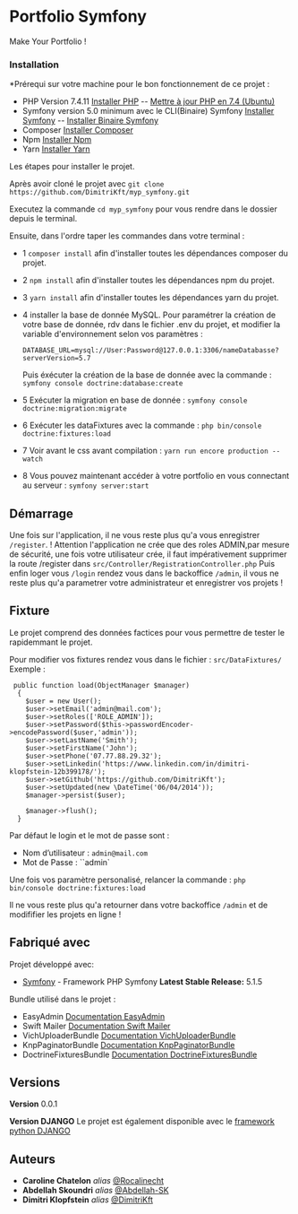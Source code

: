 # Portfolio Symfony

Make Your Portfolio !

### Installation

*Prérequi sur votre machine pour le bon fonctionnement de ce projet : 
- PHP Version 7.4.11 [Installer PHP](https://www.php.net/manual/fr/install.php) --  [Mettre à jour PHP en 7.4 (Ubuntu)](https://www.cloudbooklet.com/upgrade-php-version-to-php-7-4-on-ubuntu/)
- Symfony version 5.0 minimum avec le CLI(Binaire) Symfony [Installer Symfony](https://symfony.com/doc/current/setup.html) --  [Installer Binaire Symfony](https://symfony.com/download) 
- Composer [Installer Composer](https://getcomposer.org/download/) 
- Npm  [Installer Npm](https://www.npmjs.com/get-npm) 
- Yarn  [Installer Yarn](https://classic.yarnpkg.com/en/docs/install/#debian-stable) 

Les étapes pour installer le projet.

Après avoir cloné le projet avec ``git clone https://github.com/DimitriKft/myp_symfony.git``

Executez la commande ``cd myp_symfony`` pour vous rendre dans le dossier depuis le terminal.

Ensuite, dans l'ordre taper les commandes dans votre terminal : 

- 1 ``composer install`` afin d'installer toutes les dépendances composer du projet.

- 2 ``npm install``      afin d'installer toutes les dépendances npm du projet.

- 3 ``yarn install``     afin d'installer toutes les dépendances yarn du projet.

- 4 installer la base de donnée MySQL. 
   Pour paramétrer la création de votre base de donnée, rdv dans le fichier .env du projet, et modifier la variable d'environnement selon vos paramètres : 

  ``DATABASE_URL=mysql://User:Password@127.0.0.1:3306/nameDatabasse?serverVersion=5.7``
  
   Puis éxécuter la création de la base de donnée avec la commande : ``symfony console doctrine:database:create``


- 5 Exécuter la migration en base de donnée :                                        ``symfony console doctrine:migration:migrate``

- 6 Exécuter les dataFixtures avec la commande :                                     ``php bin/console doctrine:fixtures:load``

- 7 Voir avant le css avant compilation :                                            ``yarn run encore production --watch``

- 8 Vous pouvez maintenant accéder à votre portfolio en vous connectant au serveur : ``symfony server:start``



## Démarrage

Une fois sur l'application, il ne vous reste plus qu'a vous enregistrer ``/register``.
   ! Attention l'application ne crée que des roles ADMIN,par mesure de sécurité, une fois votre utilisateur crée, il faut impérativement supprimer la route /register dans ``src/Controller/RegistrationController.php`` 
Puis enfin loger vous ``/login`` rendez vous dans le backoffice ``/admin``, il vous ne reste plus qu'a parametrer votre administrateur et enregistrer vos projets ! 

## Fixture
Le projet comprend des données factices pour vous permettre de tester le rapidemmant le projet.
  
Pour modifier vos fixtures rendez vous dans le fichier : ``src/DataFixtures/`` 
Exemple : 

     public function load(ObjectManager $manager)
      {
        $user = new User();
        $user->setEmail('admin@mail.com');
        $user->setRoles(['ROLE_ADMIN']);
        $user->setPassword($this->passwordEncoder->encodePassword($user,'admin'));
        $user->setLastName('Smith');
        $user->setFirstName('John');
        $user->setPhone('07.77.88.29.32');
        $user->setLinkedin('https://www.linkedin.com/in/dimitri-klopfstein-12b399178/');
        $user->setGithub('https://github.com/DimitriKft');
        $user->setUpdated(new \DateTime('06/04/2014'));
        $manager->persist($user);
    
        $manager->flush();
      }
      
 Par défaut le login et le mot de passe sont :
  - Nom d’utilisateur :  ``admin@mail.com``
  - Mot de Passe :       ``admin`

Une fois vos paramètre personalisé, relancer la commande : ``php bin/console doctrine:fixtures:load``

Il ne vous reste plus qu'a retourner dans votre backoffice ``/admin`` et de modififier les projets en ligne ! 
  

## Fabriqué avec

Projet développé avec:

* [Symfony](https://symfony.com/) - Framework PHP Symfony
**Latest Stable Release:** 5.1.5

Bundle utilisé dans le projet : 

- EasyAdmin              [Documentation EasyAdmin](https://symfony.com/doc/current/bundles/EasyAdminBundle/index.html) 
- Swift Mailer           [Documentation Swift Mailer](https://symfony.com/doc/current/email.html) 
- VichUploaderBundle     [Documentation VichUploaderBundle](https://symfony.com/doc/2.x/bundles/EasyAdminBundle/integration/vichuploaderbundle.html)
- KnpPaginatorBundle     [Documentation KnpPaginatorBundle](https://github.com/KnpLabs/KnpPaginatorBundle) 
- DoctrineFixturesBundle [Documentation DoctrineFixturesBundle](https://symfony.com/doc/current/bundles/DoctrineFixturesBundle/index.html) 


## Versions

**Version** 0.0.1

**Version DJANGO** Le projet est également disponible avec le [framework python DJANGO ](https://github.com/Abdellah-Sk/myp-django) 

## Auteurs
* **Caroline Chatelon** _alias_  [@Rocalinecht](https://github.com/Rocalinecht)
* **Abdellah Skoundri** _alias_  [@Abdellah-SK](https://github.com/Abdellah-Sk)
* **Dimitri Klopfstein** _alias_ [@DimitriKft](https://github.com/DimitriKft)


